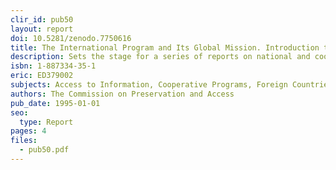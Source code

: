 ```yaml
---
clir_id: pub50
layout: report
doi: 10.5281/zenodo.7750616
title: The International Program and Its Global Mission. Introduction to Report Series
description: Sets the stage for a series of reports on national and cooperative preservation initiatives around the globe, with a look at the severity of loss among library and archival holdings worldwide. Lists future international reports, which will focus on Latin America, Bulgaria, and Europe.
isbn: 1-887334-35-1
eric: ED379002
subjects: Access to Information, Cooperative Programs, Foreign Countries, Institutional Mission, International Cooperation, International Programs, Preservation, Program Descriptions, Records Management, Reports
authors: The Commission on Preservation and Access
pub_date: 1995-01-01
seo:
  type: Report
pages: 4
files:
  - pub50.pdf
---
```

